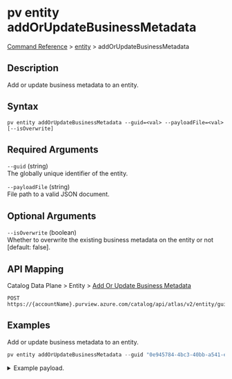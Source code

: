 # pv entity addOrUpdateBusinessMetadata
[Command Reference](../../../README.md#command-reference) > [entity](./main.md) > addOrUpdateBusinessMetadata

## Description
Add or update business metadata to an entity.

## Syntax
```
pv entity addOrUpdateBusinessMetadata --guid=<val> --payloadFile=<val> [--isOverwrite]
```

## Required Arguments
`--guid` (string)  
The globally unique identifier of the entity.

`--payloadFile` (string)  
File path to a valid JSON document.

## Optional Arguments
`--isOverwrite` (boolean)  
Whether to overwrite the existing business metadata on the entity or not [default: false].

## API Mapping
Catalog Data Plane > Entity > [Add Or Update Business Metadata](https://docs.microsoft.com/en-us/rest/api/purview/catalogdataplane/entity/add-or-update-business-metadata)
```
POST https://{accountName}.purview.azure.com/catalog/api/atlas/v2/entity/guid/{guid}/businessmetadata
```

## Examples
Add or update business metadata to an entity.
```powershell
pv entity addOrUpdateBusinessMetadata --guid "0e945784-4bc3-40bb-a541-e8d1f7c9bf50" --payloadFile "/path/to/file.json"
```
<details><summary>Example payload.</summary>
<p>

```json
{
    "myBizMetadata1": {
        "bizAttr1": "myBizMetaData1.bizAttr1"
    }
}
```
</p>
</details>